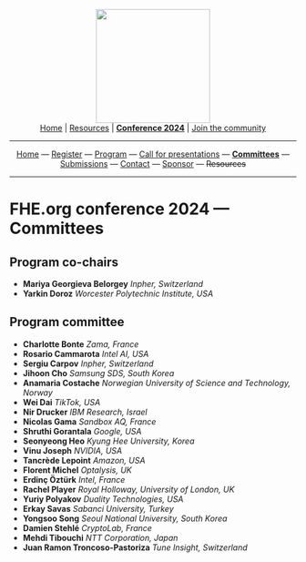 <!-- Main header navigation -->
<p align="center">
  <img width="200" src="https://user-images.githubusercontent.com/5758427/180978488-db825482-5a58-4c7c-9589-c494a6f0be04.png"><br/>
  <a href="https://fhe-org.github.io">Home</a> | <a href="https://fhe-org.github.io/resources">Resources</a> | <b><a href="https://fhe-org.github.io/conferences/conference-2024/">Conference 2024</a></b> | <a href="https://fhe-org.github.io/community">Join the community</a>
</p>
<hr/>
<!-- /Main header navigation -->

<!-- Header conference 2024 links -->
<p align="center">
  <a href="https://fhe-org.github.io/conferences/conference-2024/">Home</a>
  —
  <a href="https://lu.ma/fhe-org-conference-2024-tickets">Register</a>
  —
  <a href="https://fhe-org.github.io/conferences/conference-2024/program">Program</a>
  —
  <a href="https://fhe-org.github.io/conferences/conference-2024/call-for-presentations">Call for presentations</a>
  —
  <a href="https://fhe-org.github.io/conferences/conference-2024/committees"><b>Committees</b></a>
  —
  <a href="https://easychair.org/conferences/?conf=fheorg2024" target="_blank">Submissions</a>
  —
  <a href="https://fhe-org.github.io/conferences/conference-2024/contact">Contact</a>
  —
  <a href="https://fhe-org.github.io/conferences/conference-2024/sponsor">Sponsor</a>
  —
  <strike>Resources</strike>
</p>
<hr/>
<!-- /Header conference 2024 links -->



# FHE.org conference 2024 — Committees

<!-- ## General chair
- **Ilaria Chillotti** *Zama, France* -->

## Program co-chairs
- **Mariya Georgieva Belorgey** *Inpher, Switzerland*
- **Yarkin Doroz** *Worcester Polytechnic Institute, USA*

## Program committee
- **Charlotte Bonte** *Zama, France*
- **Rosario Cammarota** *Intel AI, USA*
- **Sergiu Carpov** *Inpher, Switzerland*
- **Jihoon Cho** *Samsung SDS, South Korea*
- **Anamaria Costache** *Norwegian University of Science and Technology, Norway*
- **Wei Dai** *TikTok, USA*
- **Nir Drucker** *IBM Research, Israel*
- **Nicolas Gama** *Sandbox AQ, France*
- **Shruthi Gorantala** *Google, USA*
- **Seonyeong Heo** *Kyung Hee University, Korea*
- **Vinu Joseph** *NVIDIA, USA*
- **Tancrède Lepoint** *Amazon, USA*
- **Florent Michel** *Optalysis, UK*
- **Erdinç Öztürk** *Intel, France*
- **Rachel Player** *Royal Holloway, University of London, UK*
- **Yuriy Polyakov** *Duality Technologies, USA*
- **Erkay Savas** *Sabanci University, Turkey*
- **Yongsoo Song** *Seoul National University, South Korea*
- **Damien Stehlé** *CryptoLab, France*
- **Mehdi Tibouchi** *NTT Corporation, Japan*
- **Juan Ramon Troncoso-Pastoriza** *Tune Insight, Switzerland*


